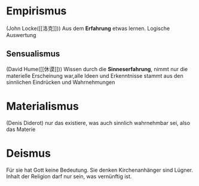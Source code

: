 # Empirismus
(John Locke([[洛克]]))
Aus dem **Erfahrung** etwas lernen. Logische Auswertung



## Sensualismus
(David Hume([[休谟]]))
Wissen durch die **Sinneserfahrung**, nimmt nur die materielle Erscheinung war,alle Ideen und Erkenntnisse stammt aus den sinnlichen Eindrücken und Wahrnehmungen 



# Materialismus
(Denis Diderot)
nur das existiere, was auch sinnlich wahrnehmbar sei, also das Materie

# Deismus
Für sie hat Gott keine Bedeutung. Sie denken Kirchenanhänger sind Lügner. Inhalt der Religion darf nur sein, was vernünftig ist. 